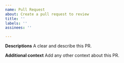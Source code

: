 ```yaml
---
name: Pull Request
about: Create a pull request to review
title: ''
labels: ''
assinees: ''

---
```



**Descriptions**
A clear and describe this PR.

**Additional context**
Add any other context about this PR.
